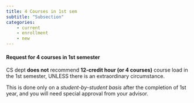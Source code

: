 ```yaml
---
title: 4 Courses in 1st sem
subtitle: "Subsection"
categories:
    - current
    - enrollment
    - new
---
```


#### **Request for 4 courses in 1st semester**

CS dept **does not** recommend **12-credit hour (or 4 courses)** course load in the 1st semester, UNLESS there is an extraordinary circumstance. 

This is done only on a *student-by-student basis* after the completion of 1st year, and you will need special approval from your advisor.

